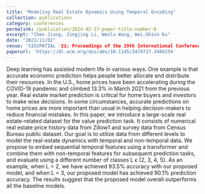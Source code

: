 ```yaml
---
title: "Modeling Real Estate Dynamics Using Temporal Encoding"
collection: publications
category: conferences
permalink: /publication/2024-02-17-paper-title-number-6
excerpt: "Chen Jiang, Jingjing Li, Wenlu Wang, Wei-Shinn Ku"
date: "2021/11/02"
venue: 'SIGSPATIAL '21: Proceedings of the 29th International Conference on Advances in Geographic Information Systems'
paperurl: 'https://dl.acm.org/doi/abs/10.1145/3474717.3484254'
---
```


Deep learning has assisted modern life in various ways. One example is that accurate economic prediction helps people better allocate and distribute their resources. In the U.S., home prices have been accelerating during the COVID-19 pandemic and climbed 13.3% in March 2021 from the previous year. Real estate market prediction is critical for home buyers and investors to make wise decisions. In some circumstances, accurate predictions on home prices are more important than usual in helping decision-makers to reduce financial mistakes.
In this paper, we introduce a large-scale real estate-related dataset for the value prediction task. It consists of numerical real estate price history data from Zillow1 and survey data from Census Bureau public dataset. Our goal is to utilize data from different levels to model the real-estate dynamics with temporal and non-temporal data. We propose to embed sequential temporal features using a transformer and combine them with non-temporal features for subsequent prediction tasks, and evaluate using a different number of classes L ϵ {2, 3, 4, 5}. As an example, when L = 2, we have achieved 93.5% accuracy with our proposed model, and when L = 3, our proposed model has achieved 90.1% prediction accuracy. The results suggest that the proposed model overall outperforms all the baseline models.
